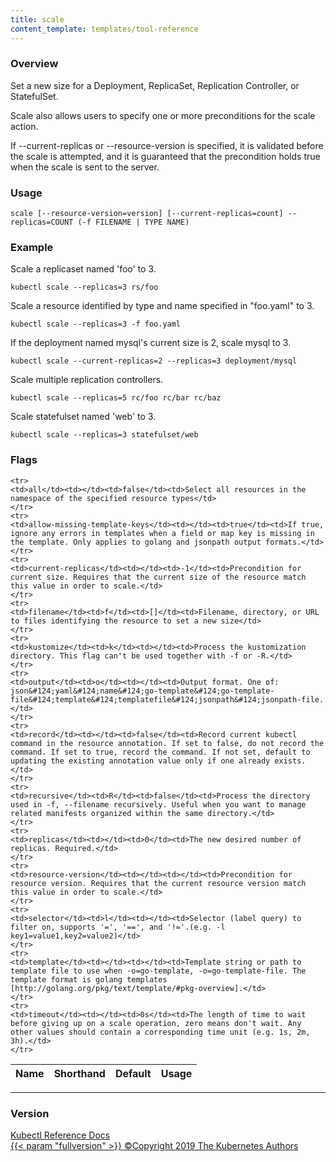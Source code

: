 ```yaml
---
title: scale
content_template: templates/tool-reference
---
```


### Overview
Set a new size for a Deployment, ReplicaSet, Replication Controller, or StatefulSet.

 Scale also allows users to specify one or more preconditions for the scale action.

 If --current-replicas or --resource-version is specified, it is validated before the scale is attempted, and it is guaranteed that the precondition holds true when the scale is sent to the server.

### Usage

`scale [--resource-version=version] [--current-replicas=count] --replicas=COUNT (-f FILENAME | TYPE NAME)`


### Example

 Scale a replicaset named 'foo' to 3.

```shell
kubectl scale --replicas=3 rs/foo
```

 Scale a resource identified by type and name specified in "foo.yaml" to 3.

```shell
kubectl scale --replicas=3 -f foo.yaml
```

 If the deployment named mysql's current size is 2, scale mysql to 3.

```shell
kubectl scale --current-replicas=2 --replicas=3 deployment/mysql
```

 Scale multiple replication controllers.

```shell
kubectl scale --replicas=5 rc/foo rc/bar rc/baz
```

 Scale statefulset named 'web' to 3.

```shell
kubectl scale --replicas=3 statefulset/web
```




### Flags

<div class="table-responsive"><table class="table table-bordered">
<thead class="thead-light">
<tr>
            <th>Name</th>
            <th>Shorthand</th>
            <th>Default</th>
            <th>Usage</th>
        </tr>
    </thead>
    <tbody>
    
    <tr>
    <td>all</td><td></td><td>false</td><td>Select all resources in the namespace of the specified resource types</td>
    </tr>
    <tr>
    <td>allow-missing-template-keys</td><td></td><td>true</td><td>If true, ignore any errors in templates when a field or map key is missing in the template. Only applies to golang and jsonpath output formats.</td>
    </tr>
    <tr>
    <td>current-replicas</td><td></td><td>-1</td><td>Precondition for current size. Requires that the current size of the resource match this value in order to scale.</td>
    </tr>
    <tr>
    <td>filename</td><td>f</td><td>[]</td><td>Filename, directory, or URL to files identifying the resource to set a new size</td>
    </tr>
    <tr>
    <td>kustomize</td><td>k</td><td></td><td>Process the kustomization directory. This flag can't be used together with -f or -R.</td>
    </tr>
    <tr>
    <td>output</td><td>o</td><td></td><td>Output format. One of: json&#124;yaml&#124;name&#124;go-template&#124;go-template-file&#124;template&#124;templatefile&#124;jsonpath&#124;jsonpath-file.</td>
    </tr>
    <tr>
    <td>record</td><td></td><td>false</td><td>Record current kubectl command in the resource annotation. If set to false, do not record the command. If set to true, record the command. If not set, default to updating the existing annotation value only if one already exists.</td>
    </tr>
    <tr>
    <td>recursive</td><td>R</td><td>false</td><td>Process the directory used in -f, --filename recursively. Useful when you want to manage related manifests organized within the same directory.</td>
    </tr>
    <tr>
    <td>replicas</td><td></td><td>0</td><td>The new desired number of replicas. Required.</td>
    </tr>
    <tr>
    <td>resource-version</td><td></td><td></td><td>Precondition for resource version. Requires that the current resource version match this value in order to scale.</td>
    </tr>
    <tr>
    <td>selector</td><td>l</td><td></td><td>Selector (label query) to filter on, supports '=', '==', and '!='.(e.g. -l key1=value1,key2=value2)</td>
    </tr>
    <tr>
    <td>template</td><td></td><td></td><td>Template string or path to template file to use when -o=go-template, -o=go-template-file. The template format is golang templates [http://golang.org/pkg/text/template/#pkg-overview].</td>
    </tr>
    <tr>
    <td>timeout</td><td></td><td>0s</td><td>The length of time to wait before giving up on a scale operation, zero means don't wait. Any other values should contain a corresponding time unit (e.g. 1s, 2m, 3h).</td>
    </tr>
</tbody>
</table></div>




<hr>


### Version

<div class="kubectl-reference-copyright">

<a href="https://github.com/kubernetes/kubernetes">Kubectl Reference Docs  
{{< param "fullversion" >}}   &#xa9;Copyright 2019 The Kubernetes Authors</a>

</div>

